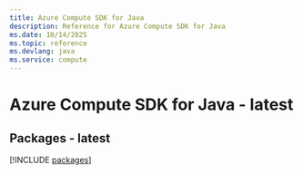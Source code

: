 ```yaml
---
title: Azure Compute SDK for Java
description: Reference for Azure Compute SDK for Java
ms.date: 10/14/2025
ms.topic: reference
ms.devlang: java
ms.service: compute
---
```

# Azure Compute SDK for Java - latest
## Packages - latest
[!INCLUDE [packages](compute-index.md)]